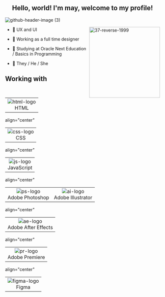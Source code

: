 ## <div align="center"> Hello, world! I'm may, welcome to my profile!</div>

![github-header-image (3)](header%2037-1.png)

<div>
    <img align="right" alt="37-reverse-1999" width="230" height="230" src=https://github.com/user-attachments/assets/46ebd61b-47f3-4c44-b8ef-9b76c609b036>

- 💙 UX and UI

- 📘 Working as a full time designer

- 📐 Studying at Oracle Next Education / Basics in Programming

- 🔷 They / He / She


## Working with
<table align="center">
        <tr>
            <td align="center">
                <img style="width: 100%>; max-width: 300px;" src="https://github.com/user-attachments/assets/94413fc2-9d2c-4c12-b583-019d11e1d63a" alt="html-logo"/>
                <br>HTML
            </td>
        <table> align="center"
            <td align="center">
                <img style="width: 100%>; max-width: 300px;" src="https://github.com/user-attachments/assets/488bd74b-f0fe-460a-ac28-c14be8899782" alt="css-logo"/>
                <br>CSS
            </td>
        <table> align="center"
            <td align="center">
                <img style="width: 100%>; max-width: 300px;" src="https://github.com/user-attachments/assets/9ce07f3f-7e14-4303-884d-68040120a452" alt="js-logo"/>
                <br>JavaScript
            </td>
        <table> align="center"
            <td align="center">
                <img style="width: 100%>; max-width: 300px;" src="https://github.com/user-attachments/assets/dd424871-338f-4fca-a76b-056cc0db8ef7" alt="ps-logo"/>
                <br>Adobe Photoshop
            </td>
             <td align="center">
                <img style="width: 100%>; max-width: 300px;" src="https://github.com/user-attachments/assets/1bc2b988-1937-4a8a-a5a9-48fcd1052ec5" alt="ai-logo"/>
                <br>Adobe Illustrator
            </td>
        <table> align="center"
            <td align="center">
                <img style="width: 100%>; max-width: 300px;" src="https://github.com/user-attachments/assets/90d242bc-a9f3-4b7b-99eb-b3c571857965" alt="ae-logo"/>
                <br>Adobe After Effects
            </td>
        <table> align="center"
            <td align="center">
                <img style="width: 100%>; max-width: 300px;" src="https://github.com/user-attachments/assets/92221332-a13e-413a-90d1-c1305efc21a2" alt="pr-logo"/>
                <br>Adobe Premiere
            </td>
        <table> align="center"
            <td align="center">
                <img style="width: 100%>; max-width: 300px;" src="https://github.com/user-attachments/assets/c5b4b8e3-3206-4522-96f7-5842044502d5" alt="figma-logo"/>
                <br>Figma
            </td>
        </tr>
    </table>
